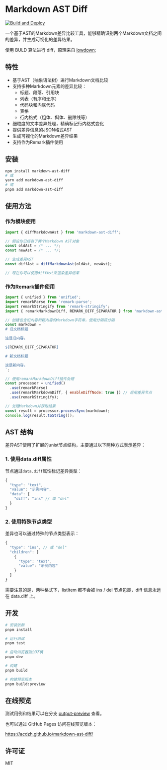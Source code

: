 # Markdown AST Diff

[![Build and Deploy](https://github.com/acdzh/markdown-ast-diff/actions/workflows/build-and-deploy.yml/badge.svg)](https://github.com/acdzh/markdown-ast-diff/actions/workflows/build-and-deploy.yml)

一个基于AST的Markdown差异比较工具，能够精确识别两个Markdown文档之间的差异，并生成可视化的差异结果。

使用 BULD 算法进行 diff，原理来自 [lowdown](https://kristaps.bsd.lv/lowdown/diff.html);

## 特性

- 基于AST（抽象语法树）进行Markdown文档比较
- 支持多种Markdown元素的差异比较：
  - 标题、段落、引用块
  - 列表（有序和无序）
  - 代码块和内联代码
  - 表格
  - 行内格式（粗体、斜体、删除线等）
- 细粒度的文本差异处理，精确标记行内格式变化
- 提供差异信息的JSON格式AST
- 生成可视化的Markdown差异结果
- 支持作为Remark插件使用

## 安装

```bash
npm install markdown-ast-diff
# 或
yarn add markdown-ast-diff
# 或
pnpm add markdown-ast-diff
```

## 使用方法

### 作为模块使用

```javascript
import { diffMarkdownAst } from 'markdown-ast-diff';

// 假设你已经有了两个Markdown AST对象
const oldAst = /* ... */;
const newAst = /* ... */;

// 生成差异AST
const diffAst = diffMarkdownAst(oldAst, newAst);

// 现在你可以使用diffAst来渲染差异结果
```

### 作为Remark插件使用

```javascript
import { unified } from 'unified';
import remarkParse from 'remark-parse';
import remarkStringify from 'remark-stringify';
import { remarkMarkdownDiff, REMARK_DIFF_SEPARATOR } from 'markdown-ast-diff';

// 创建包含旧内容和新内容的Markdown字符串，使用分隔符分隔
const markdown = `
# 旧文档标题

这是旧内容。

${REMARK_DIFF_SEPARATOR}

# 新文档标题

这是新内容。
`;

// 使用remarkMarkdownDiff插件处理
const processor = unified()
  .use(remarkParse)
  .use(remarkMarkdownDiff, { enableDiffNode: true }) // 启用差异节点
  .use(remarkStringify);

// 处理Markdown并获取结果
const result = processor.processSync(markdown);
console.log(result.toString());
```

## AST 结构

差异AST使用了扩展的unist节点结构，主要通过以下两种方式表示差异：

### 1. 使用data.diff属性

节点通过`data.diff`属性标记差异类型：

```javascript
{
  "type": "text",
  "value": "示例内容",
  "data": {
    "diff": "ins" // 或 "del"
  }
}
```

### 2. 使用特殊节点类型

差异也可以通过特殊的节点类型表示：

```javascript
{
  "type": "ins", // 或 "del"
  "children": [
    {
      "type": "text",
      "value": "示例内容"
    }
  ]
}
```

需要注意的是，两种格式下，listItem 都不会被 ins / del 节点包裹，diff 信息永远在 data.diff 上。

## 开发

```bash
# 安装依赖
pnpm install

# 运行测试
pnpm test

# 启动浏览器测试环境
pnpm dev

# 构建
pnpm build

# 构建预览版本
pnpm build:preview
```

## 在线预览

测试用例和结果可以在分支 [output-preview](https://github.com/acdzh/markdown-ast-diff/tree/output-preview) 查看。

也可以通过 GitHub Pages 访问在线预览版本：

https://acdzh.github.io/markdown-ast-diff/


## 许可证

MIT